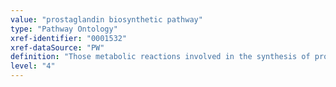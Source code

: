 ```yaml
---
value: "prostaglandin biosynthetic pathway"
type: "Pathway Ontology"
xref-identifier: "0001532"
xref-dataSource: "PW"
definition: "Those metabolic reactions involved in the synthesis of prostaglandins - a class of eicosanoid prostanoids with several members and exerting a range of important functions in the immune and cardiovascular systems."
level: "4"
---
```

